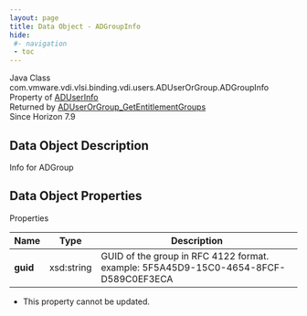 ```yaml
---
layout: page
title: Data Object - ADGroupInfo
hide:
 #- navigation
 - toc
---
```






Java Class
    com.vmware.vdi.vlsi.binding.vdi.users.ADUserOrGroup.ADGroupInfo  
Property of
     [ADUserInfo](vdi.users.ADUserOrGroup.ADUserInfo.md#field_detail)  
Returned by
     [ADUserOrGroup_GetEntitlementGroups](vdi.users.ADUserOrGroup.md#getEntitlementGroups)  
Since 
    Horizon 7.9

## Data Object Description 

Info for ADGroup 

## Data Object Properties

Properties

Name |  Type |  Description   
---|---|---  
**guid**|  xsd:string|  GUID of the group in RFC 4122 format. example: 5F5A45D9-15C0-4654-8FCF-D589C0EF3ECA   


 * This property cannot be updated.

  
  

  

